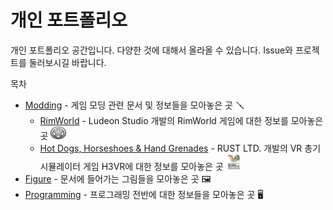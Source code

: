 # 개인 포트폴리오
개인 포트폴리오 공간입니다. 다양한 것에 대해서 올라올 수 있습니다. Issue와 프로젝트를 둘러보시길 바랍니다.



목차

- [Modding](./Modding) - 게임 모딩 관련 문서 및 정보들을 모아놓은 곳 🪛
  - [RimWorld](./Modding/RimWorld) - Ludeon Studio 개발의 RimWorld 게임에 대한 정보를 모아놓은 곳 <img width=25 height=20 src="Figure/RimWorldIcon.png"/>
  - [Hot Dogs, Horseshoes & Hand Grenades](./Modding/Hot_Dogs,_Horseshoes_&_Hand_Grenades) - RUST LTD. 개발의 VR 총기 시뮬레이터 게임 H3VR에 대한 정보를 모아놓은 곳 <img width=25 height=25 src="Figure/H3VRIcon.jpg"/>
- [Figure](./Figure) - 문서에 들어가는 그림들을 모아놓은 곳 🖼️
- [Programming](./Programming) - 프로그래밍 전반에 대한 정보들을 모아놓은 곳 🖥️
